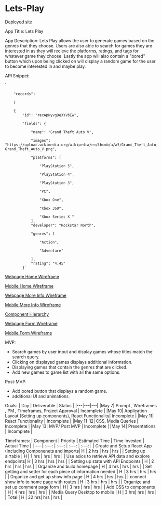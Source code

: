 # Lets-Play

[Deployed site](https://angry-hamilton-566cf5.netlify.app/)

App Title: Lets Play

App Description: Lets Play allows the user to generate games based on the genres that they choose. Users are also able to search for games they are interested in as they will recieve the platforms, ratings, and tags for whatever game they choose. Lastly the app will also contain a "bored" button which upon being clicked on will display a random game for the user to become interested in and maybe play.

API Snippet:


`

        "records": 

        [
        
        {
            "id": "recApNyvg9eXYvbIw",
            
            "fields": {
            
                "name": "Grand Theft Auto V",
                
                "images": "https://upload.wikimedia.org/wikipedia/en/thumb/a/a5/Grand_Theft_Auto_V.png/220px-Grand_Theft_Auto_V.png",
                
                "platforms": [
                
                    "PlayStation 5",
                    
                    "PlayStation 4",
                    
                    "PlayStation 3",
                    
                    "PC",
                    
                    "Xbox One",
                    
                    "Xbox 360",
                    
                    "Xbox Series X "   
                ],
                "developer": "Rockstar North",
                
                "genres": [
                
                    "Action",
                    
                    "Adventure"
                    
                ],
                "rating": "4.45"
            }`



[Webpage Home Wireframe](https://wireframe.cc/t2SnRn)

[Mobile Home Wireframe](https://wireframe.cc/usQlOa)

[Webpage More Info Wireframe ](https://wireframe.cc/zLUFzw)

[Mobile More Info Wireframe](https://wireframe.cc/BUte1w)

[Component Hierarchy](https://embed.creately.com/zgxACk1aQ23?token=KrxoM5SFlQIEdEYq&type=svg)

[Webpage Form Wireframe](https://wireframe.cc/mful5v)

[Mobile Form Wireframe](https://wireframe.cc/KeUAQN)

MVP: 

- Search games by user input and display games whose titles match the search query.
- Clicking on displayed games displays additional information.
- Displaying games that contain the genres that are clicked.
- Add new games to game list with all the same options.

Post-MVP: 

- Add bored button that displays a random game.
- additional UI and animations.

Goals: 
| Day | Deliverable | Status |
|---|---|---|
|May 7| Prompt , Wireframes , PM , Timeframes, Project Approval | Incomplete |
|May 10| Application Layout (Setting up components), React Functionality| Incomplete |
|May 11| React Functionality | Incomplete |
|May 11-12| CSS, Media Queries | Incomplete |
|May 13| MVP/ Post MVP | Incomplete |
|May 14| Presentations | Incomplete |

Timeframes:
| Component | Priority | Estimated Time | Time Invested | Actual Time |
| --- | :---: | :---: | :---: | :---: |
| Create and Setup React App (Including Componenets and imports| H | 2 hrs | hrs | hrs |
| Setting up airtable | H | 1 hrs | hrs | hrs |
| Use axios to retrieve API data and explore endpoints| H | 3 hrs | hrs | hrs |
| Setting up state with API Endpoints | H | 2 hrs | hrs | hrs |
| Organize and build homepage | H | 4 hrs | hrs | hrs |
| Set getting and setter for each piece of information needed | H | 3 hrs | hrs | hrs |
| Organize and get up show info page | H | 4 hrs | hrs | hrs |
| connect show info to home page with routes | H | 3 hrs | hrs | hrs |
| Organize and set up comment page form | H | 3 hrs | hrs | hrs |
| Add CSS to components | H | 4 hrs | hrs | hrs |
| Media Query Desktop to mobile | H | 3 hrs| hrs | hrs |
| Total | H | 32 hrs| hrs | hrs |
